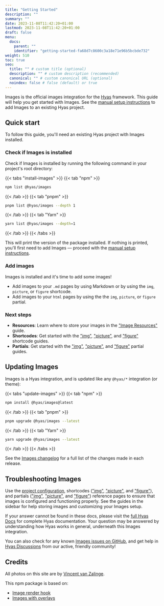 ```yaml
---
title: "Getting Started"
description: ""
summary: ""
date: 2023-11-08T11:42:20+01:00
lastmod: 2023-11-08T11:42:20+01:00
draft: false
menu:
  docs:
    parent: ""
    identifier: "getting-started-fa68d7c8600c3a18e71e96b5bcbde732"
weight: 510
toc: true
seo:
  title: "" # custom title (optional)
  description: "" # custom description (recommended)
  canonical: "" # custom canonical URL (optional)
  noindex: false # false (default) or true
---
```


Images is the official images integration for the [Hyas](https://gethyas.com/) framework. This guide will help you get started with Images. See the [manual setup instructions](/docs/start-here/manual-setup/) to add Images to an existing Hyas project.

## Quick start

To follow this guide, you'll need an existing Hyas project with Images installed.

### Check if Images is installed

Check if Images is installed by running the following command in your project's root directory:

{{< tabs "install-images" >}}
{{< tab "npm" >}}

```bash
npm list @hyas/images
```

{{< /tab >}}
{{< tab "pnpm" >}}

```bash
pnpm list @hyas/images --depth 1
```

{{< /tab >}}
{{< tab "Yarn" >}}

```bash
yarn list @hyas/images --depth=1
```

{{< /tab >}}
{{< /tabs >}}

This will print the version of the package installed. If nothing is printed, you'll first need to add Images — proceed with the [manual setup instructions](/docs/start-here/manual-setup/).

### Add images

Images is installed and it's time to add some images!

- Add images to your `.md` pages by using Markdown or by using the `img`, `picture`, or `figure` shortcode.
- Add images to your `html` pages by using the the `img`, `picture`, or `figure` partial.

### Next steps

- **Resources**: Learn where to store your images in the ["Image Resources"](/docs/guides/image-resources/) guide.
- **Shortcodes**: Get started with the ["img"](/docs/guides/shortcodes/img/), ["picture"](/docs/guides/shortcodes/picture/), and ["figure"](/docs/guides/shortcodes/figure/) shortcode guides.
- **Partials**: Get started with the ["img"](/docs/guides/partials/img/), ["picture"](/docs/guides/partials/picture/), and ["figure"](/docs/guides/partials/figure/) partial guides.

## Updating Images

Images is a Hyas integration, and is updated like any `@hyas/*` integration (or theme):

{{< tabs "update-images" >}}
{{< tab "npm" >}}

```bash
npm install @hyas/images@latest
```

{{< /tab >}}
{{< tab "pnpm" >}}

```bash
pnpm upgrade @hyas/images --latest
```

{{< /tab >}}
{{< tab "Yarn" >}}

```bash
yarn upgrade @hyas/images --latest
```

{{< /tab >}}
{{< /tabs >}}

See the [Images changelog](https://github.com/gethyas/images/blob/main/CHANGELOG.md) for a full list of the changes made in each release.

## Troubleshooting Images

Use the [project configuration](/docs/reference/configuration/), shortcodes (["img"](/docs/reference/shortcodes/img/), ["picture"](/docs/reference/shortcodes/picture/), and ["figure"](/docs/reference/shortcodes/figure/)), and partials (["img"](/docs/reference/partials/img/), ["picture"](/docs/reference/partials/picture/), and ["figure"](/docs/reference/partials/figure/)) reference pages to ensure that images is configured and functioning properly. See the guides in the sidebar for help storing images and customizing your Images setup.

If your answer cannot be found in these docs, please visit the [full Hyas Docs](https://docs.gethyas.com/) for complete Hyas documentation. Your question may be answered by understanding how Hyas works in general, underneath this Images integration.

You can also check for any known [Images issues on GitHub](https://github.com/gethyas/images/issues), and get help in [Hyas Discussions](https://github.com/gethyas/hyas/discussions) from our active, friendly community!

## Credits

All photos on this site are by [Vincent van Zalinge](https://unsplash.com/@vincentvanzalinge).

This npm package is based on:

- [Image render hook](https://www.veriphor.com/articles/link-and-image-render-hooks/#image-render-hook)
- [Images with overlays](https://www.veriphor.com/articles/images-with-overlays/)
